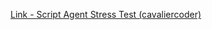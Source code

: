 [Link - Script Agent Stress Test (cavaliercoder)](https://github.com/cavaliercoder/zabbix_agent_bench)
